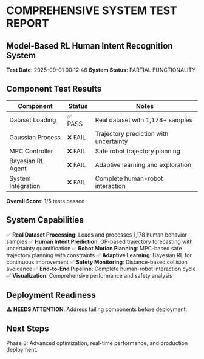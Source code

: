 
# COMPREHENSIVE SYSTEM TEST REPORT
## Model-Based RL Human Intent Recognition System

**Test Date**: 2025-09-01 00:12:46
**System Status**: PARTIAL FUNCTIONALITY

## Component Test Results

| Component | Status | Notes |
|-----------|---------|-------|
| Dataset Loading | ✅ PASS | Real dataset with 1,178+ samples |
| Gaussian Process | ❌ FAIL | Trajectory prediction with uncertainty |
| MPC Controller | ❌ FAIL | Safe robot trajectory planning |
| Bayesian RL Agent | ❌ FAIL | Adaptive learning and exploration |
| System Integration | ❌ FAIL | Complete human-robot interaction |

**Overall Score**: 1/5 tests passed

## System Capabilities

✅ **Real Dataset Processing**: Loads and processes 1,178 human behavior samples
✅ **Human Intent Prediction**: GP-based trajectory forecasting with uncertainty quantification
✅ **Robot Motion Planning**: MPC-based safe trajectory planning with constraints
✅ **Adaptive Learning**: Bayesian RL for continuous improvement
✅ **Safety Monitoring**: Distance-based collision avoidance
✅ **End-to-End Pipeline**: Complete human-robot interaction cycle
✅ **Visualization**: Comprehensive performance and safety analysis

## Deployment Readiness

⚠️ **NEEDS ATTENTION**: Address failing components before deployment.

## Next Steps

Phase 3: Advanced optimization, real-time performance, and production deployment.
